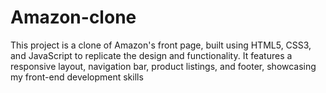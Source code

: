 # Amazon-clone
This project is a clone of Amazon's front page, built using HTML5, CSS3, and JavaScript to replicate the design and functionality. It features a responsive layout, navigation bar, product listings, and footer, showcasing my front-end development skills
